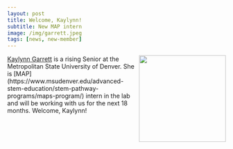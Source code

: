 ```yaml
---
layout: post
title: Welcome, Kaylynn!
subtitle: New MAP intern
image: /img/garrett.jpeg
tags: [news, new-member]
---
```

<img align="right" src="/img/garrett.jpg" style="width:200px !important;height:200px !important;" />
<a href="/docs/garrett-cv.pdf">Kaylynn Garrett</a> is a rising Senior at the Metropolitan State University of Denver. She is [MAP](https://www.msudenver.edu/advanced-stem-education/stem-pathway-programs/maps-program/) intern in the lab and will be working with us for the next 18 months. Welcome, Kaylynn!
<br>
<br>
